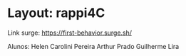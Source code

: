 # Layout: rappi4C



Link surge: https://first-behavior.surge.sh/


Alunos: Helen Carolini Pereira
        Arthur Prado
        Guilherme Lira
